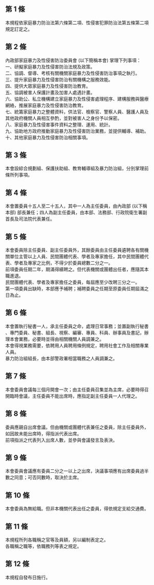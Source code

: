 第 1 條
-------
本規程依家庭暴力防治法第六條第二項、性侵害犯罪防治法第五條第二項  
規定訂定之。

第 2 條
-------
內政部家庭暴力及性侵害防治委員會 (以下簡稱本會) 掌理下列事項：  
一、研擬家庭暴力及性侵害防治法規及政策。  
二、協調、督導、考核有關機關家庭暴力及性侵害防治事項之執行。  
三、提升家庭暴力及性侵害防治有關機構之服務效能。  
四、提供大眾家庭暴力及性侵害防治教育。  
五、協調被害人保護計畫及加害人處遇計畫。  
六、協助公、私立機構建立家庭暴力及性侵害處理程序、建構服務與醫療  
    網絡，推展家庭暴力及性侵害防治教育。  
七、統籌家庭暴力之整體資料，供法官、檢察官、警察人員、醫護人員及  
    其他政府機關人員相互參酌，並對被害人之身份予以保密。  
八、家庭暴力及性侵害事件資料之整理、運用、統計。  
九、協助地方政府推動家庭暴力及性侵害防治業務，並提供輔導、補助。  
十、其他家庭暴力及性侵害防治相關事項。

第 3 條
-------
本會設綜合規劃組、保護扶助組、教育輔導組及暴力防治組，分別掌理前  
條所列事項。

第 4 條
-------
本會置委員十五人至二十五人，其中一人為主任委員，由內政部 (以下稱  
本部) 部長兼任；四人為副主任委員，由本部、法務部、行政院衛生署副  
首長及司法院代表兼任。

第 5 條
-------
本會委員除主任委員、副主任委員外，其餘委員由主任委員遴聘各有關機  
關單位主管以上人員、民間團體代表、學者及專家擔任，其中民間團體代  
表、學者及專家之比例，不得少於委員總數二分之一。  
前項委員任期二年，期滿得續聘之。但代表機關或團體出任者，應隨其本  
職進退。  
民間團體代表、學者及專家擔任之委員，每屆應至少改聘三分之一。  
第一項委員出缺時，本部應予補聘；補聘委員之任期至原委員任期屆滿之  
日為止。

第 6 條
-------
本會置執行秘書一人，承主任委員之命，處理日常事務；並置副執行秘書  
、專門委員、秘書、組長、視察、編審、專員、科員、辦事員及書記，辦  
理本會業務，必要時並得由相關機關人員調兼之。  
本會得視業務需要，依聘用人員聘用條例規定，聘用社會工作及相關專業  
人員。  
暴力防治組組長，由本部警政署相當職務之人員調兼之。

第 7 條
-------
本會委員會議每三個月開會一次；由主任委員召集並為主席，必要時得召  
開臨時會議，主任委員不能出席時，應指定副主任委員一人代理之。

第 8 條
-------
委員應親自出席會議。但由機關或團體代表兼任之委員，除主任委員外，  
如因故未能出席時，得指派代表出席。  
前項指派之代表列入出席人數，並參與會議發言及表決。

第 9 條
-------
本會委員會議應有委員二分之一以上之出席，決議事項應有出席委員過半  
數之同意；可否同數時，取決於主席。

第 10 條
--------
本會委員為無給職。但非本機關代表出任之委員，得依規定支給交通費。

第 11 條
--------
本規程所列各職稱之官等及員額，另以編制表定之。  
各職稱之職等，依職務列等表之規定。

第 12 條
--------
本規程自發布日施行。

